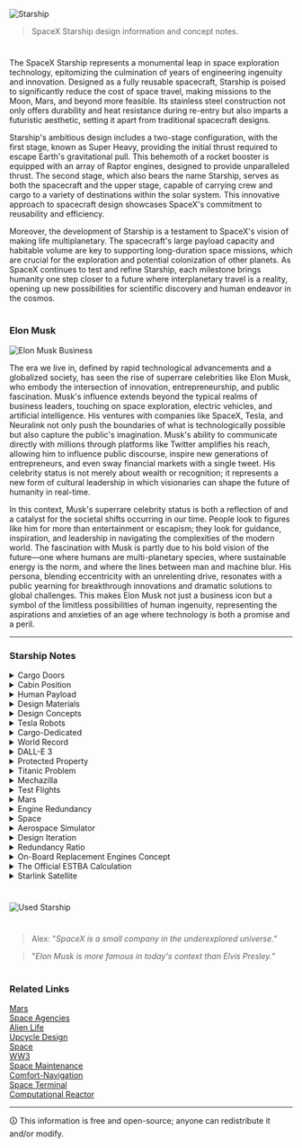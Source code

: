 ![Starship](https://github.com/sourceduty/SpaceX_Starship/assets/123030236/d79a041c-5774-486f-8fff-f02c0dba4fc4)

> SpaceX Starship design information and concept notes.

#

The SpaceX Starship represents a monumental leap in space exploration technology, epitomizing the culmination of years of engineering ingenuity and innovation. Designed as a fully reusable spacecraft, Starship is poised to significantly reduce the cost of space travel, making missions to the Moon, Mars, and beyond more feasible. Its stainless steel construction not only offers durability and heat resistance during re-entry but also imparts a futuristic aesthetic, setting it apart from traditional spacecraft designs.

Starship's ambitious design includes a two-stage configuration, with the first stage, known as Super Heavy, providing the initial thrust required to escape Earth's gravitational pull. This behemoth of a rocket booster is equipped with an array of Raptor engines, designed to provide unparalleled thrust. The second stage, which also bears the name Starship, serves as both the spacecraft and the upper stage, capable of carrying crew and cargo to a variety of destinations within the solar system. This innovative approach to spacecraft design showcases SpaceX's commitment to reusability and efficiency.

Moreover, the development of Starship is a testament to SpaceX's vision of making life multiplanetary. The spacecraft's large payload capacity and habitable volume are key to supporting long-duration space missions, which are crucial for the exploration and potential colonization of other planets. As SpaceX continues to test and refine Starship, each milestone brings humanity one step closer to a future where interplanetary travel is a reality, opening up new possibilities for scientific discovery and human endeavor in the cosmos.

#
### Elon Musk

![Elon Musk Business](https://github.com/user-attachments/assets/b88fa5cd-0d6b-4b14-88a1-2b4c396c65bb)

The era we live in, defined by rapid technological advancements and a globalized society, has seen the rise of superrare celebrities like Elon Musk, who embody the intersection of innovation, entrepreneurship, and public fascination. Musk's influence extends beyond the typical realms of business leaders, touching on space exploration, electric vehicles, and artificial intelligence. His ventures with companies like SpaceX, Tesla, and Neuralink not only push the boundaries of what is technologically possible but also capture the public's imagination. Musk's ability to communicate directly with millions through platforms like Twitter amplifies his reach, allowing him to influence public discourse, inspire new generations of entrepreneurs, and even sway financial markets with a single tweet. His celebrity status is not merely about wealth or recognition; it represents a new form of cultural leadership in which visionaries can shape the future of humanity in real-time.

In this context, Musk's superrare celebrity status is both a reflection of and a catalyst for the societal shifts occurring in our time. People look to figures like him for more than entertainment or escapism; they look for guidance, inspiration, and leadership in navigating the complexities of the modern world. The fascination with Musk is partly due to his bold vision of the future—one where humans are multi-planetary species, where sustainable energy is the norm, and where the lines between man and machine blur. His persona, blending eccentricity with an unrelenting drive, resonates with a public yearning for breakthrough innovations and dramatic solutions to global challenges. This makes Elon Musk not just a business icon but a symbol of the limitless possibilities of human ingenuity, representing the aspirations and anxieties of an age where technology is both a promise and a peril.

***

### Starship Notes

<details><summary>Cargo Doors</summary>
<br>

### Cargo Doors

![Starship Doors](https://github.com/sourceduty/SpaceX_Starship/assets/123030236/1825f86e-f183-490f-b3b2-e80db867e2d4)

The concept of a "nose door" versus a "body door" on the SpaceX Starship introduces an intriguing aspect of spacecraft design, each with its unique functionalities and implications for mission architecture. A "nose door" positioned at the forefront of the Starship would likely serve specialized purposes, such as facilitating the deployment of large satellites or telescopes directly from the tip of the spacecraft. This configuration could offer a straight path for payload deployment, minimizing obstructions and potentially simplifying the release mechanisms. It might also provide a distinctive advantage for certain types of missions where direct exposure to space or specific orbital orientations are required immediately upon deployment.

In contrast, a "body door" integrated into the side of the Starship's fuselage could be more versatile for a wider range of operations, including docking with other spacecraft, deploying multiple payloads, or even facilitating spacewalks. This design might allow for easier access to the Starship's interior, making it more suitable for missions involving crew interaction, such as loading and unloading cargo or conducting repairs and maintenance in space. The body door's location could also contribute to the structural integrity of the spacecraft, as modifications to the side of the vessel might be less impactful than alterations to the nose area.

Ultimately, the choice between a nose door and a body door for the SpaceX Starship would depend on specific mission requirements, payload types, and operational priorities. Each design offers distinct advantages, whether it's the streamlined deployment capabilities of a nose door or the versatile access provided by a body door. As SpaceX continues to push the boundaries of space exploration, the evolution of spacecraft design elements like these will play a crucial role in enabling more complex and diverse missions in the pursuit of interplanetary travel and beyond.

<br>
</details>

<details><summary>Cabin Position</summary>
<br>

### Cabin Position

The distinction between a "nose cabin" and a "body cabin" in the context of the SpaceX Starship introduces a fascinating dimension to spacecraft design, each with its own set of advantages and challenges. A nose cabin, situated at the forefront of the Starship, offers a unique vantage point that could be especially appealing for certain types of missions, such as observational studies or space tourism. This forward positioning could provide panoramic views of space and celestial bodies, enhancing the experience for crew and passengers alike. Moreover, the placement of a cabin in the nose section might facilitate direct interaction with deployed payloads or instruments, beneficial for missions requiring precise control and monitoring.

Conversely, a body cabin, integrated within the main fuselage of the Starship, would likely serve as the primary living and working space for crew members on long-duration missions. This centralized location could offer more protection from cosmic radiation and space debris, given the additional shielding provided by the spacecraft's structure and fuel tanks surrounding the cabin area. Additionally, a body cabin could afford more flexibility in terms of layout and design, accommodating a wider range of activities from scientific research to daily living, thanks to the potentially larger and more adaptable space.

Choosing between a nose cabin and a body cabin for the Starship hinges on the mission's specific needs and goals. While a nose cabin could offer unparalleled views and direct access to certain instruments or payloads, a body cabin's centralized location might be more practical and safer for crew members during long voyages. As SpaceX continues to develop the Starship, the design and placement of crew cabins will be crucial in determining the spacecraft's versatility and suitability for a variety of missions, from Earth orbit to Mars and beyond.

<br>
</details>

<details><summary>Human Payload</summary>
<br>

SpaceX's Starship spacecraft is designed with the capacity to carry a large number of passengers. The current design specifications aim for Starship to accommodate up to 100 passengers per trip to destinations like Mars. However, this number could vary depending on the mission requirements and configurations. It's worth noting that while the goal is to carry large numbers of passengers, the actual capacity may be adjusted based on factors like payload needs, safety considerations, and mission objectives.

<br>
</details>

<details><summary>Design Materials</summary>
<br>

### Design Materials

The SpaceX Starship represents a paradigm shift in spacecraft design, in part due to its innovative choice of materials. Unlike traditional spacecraft that often rely on aluminum and carbon fiber composites, Starship has pioneered the use of stainless steel, specifically the 300 series, which offers several distinct advantages. Stainless steel provides exceptional strength and durability, crucial for withstanding the rigors of space travel, including the intense heat during re-entry into Earth's atmosphere. Its ability to endure cryogenic temperatures also makes it ideal for containing the liquid methane and oxygen propellants used by Starship's Raptor engines.

Beyond the primary structure, SpaceX has integrated advanced heat shield technologies into Starship. One of the most notable is the development and use of heat-resistant tiles to protect the spacecraft from the extreme temperatures experienced during re-entry. These tiles are designed to absorb and dissipate heat, ensuring the structural integrity of the spacecraft is maintained. The choice of materials for these tiles is critical, focusing on ceramics and other composites known for their thermal properties.

Additionally, SpaceX employs a variety of high-performance alloys and composites within the Starship's engines and internal components. The Raptor engines, for example, utilize advanced manufacturing techniques and materials, including superalloys that can withstand the high pressures and temperatures generated during combustion. These materials are selected for their exceptional performance characteristics, including resistance to fatigue, oxidation, and corrosion, which are essential for the reliability and longevity of the spacecraft.

The selection of materials for the SpaceX Starship reflects a balance between performance, durability, and cost-effectiveness. Each material choice, from the stainless steel body to the heat shield tiles and engine components, is driven by the demands of space travel, showcasing SpaceX's innovative approach to spacecraft design. As Starship evolves, the exploration and integration of new materials and technologies will continue to play a pivotal role in its success and the future of interplanetary exploration.

<br>
</details>

<details><summary>Design Concepts</summary>
<br>

### Design Concepts

![Canard Concept](https://github.com/sourceduty/SpaceX_Starship/assets/123030236/bdc51efe-7e81-4cb2-82d8-d8406c255605)

### Additional Canards and Fins

Integrating additional canards near the nose and augmenting the rear with two more tail fins could significantly alter the aerodynamics, control, and stability of SpaceX's Starship. Canards, small control surfaces located near the spacecraft's nose, play a critical role in pitch control and stability during atmospheric flight phases. Adding two more canards could enhance the Starship's ability to precisely manage its attitude and angle of attack during re-entry or landing maneuvers. This could potentially offer finer control over the spacecraft's descent profile, improving landing accuracy and safety, especially under varying atmospheric conditions.

However, the addition of extra canards would also increase the complexity of the Starship's control systems. The aerodynamic interactions between multiple canards and the rest of the spacecraft would need to be meticulously analyzed and tested. There's also the consideration of weight; additional control surfaces would add mass, potentially impacting the payload capacity and fuel efficiency of the spacecraft.

Similarly, incorporating two more tail fins at the rear would augment the Starship's control and stability during ascent and re-entry. Tail fins are crucial for maintaining aerodynamic stability and control, particularly when the spacecraft is subjected to high dynamic pressures during high-speed travel through the atmosphere. More tail fins could provide enhanced control authority, allowing for more precise adjustments to the spacecraft's trajectory and orientation.

Yet, the benefits of additional tail fins must be weighed against the potential drawbacks. The increased surface area could lead to higher atmospheric drag, impacting fuel efficiency and overall mission performance. Moreover, the structural design and weight distribution of the Starship would need to be re-evaluated to accommodate the extra fins, ensuring that the spacecraft maintains its structural integrity and balance during all phases of flight.

In conclusion, while adding more canards and tail fins to the Starship could offer improved control and stability, these modifications would require extensive design revisions, simulations, and testing to fully understand their impact on the spacecraft's performance and mission capabilities. Each modification introduces a complex interplay of aerodynamics, weight, and structural considerations that must be carefully balanced to achieve the desired outcomes.

### Retractable Canards

The concept of dynamic retractable canards for SpaceX's Starship introduces an innovative approach to optimizing spacecraft aerodynamics and functionality. These canards, capable of retracting into the nose of the rocket, would offer a unique blend of enhanced control during atmospheric flight phases and improved aerodynamic efficiency when not in use.

When deployed, the canards would significantly aid in pitch control and stability during critical phases such as re-entry, descent, and landing. By adjusting their angle and surface area in real-time, these canards could provide precise maneuverability, allowing the Starship to manage its attitude and angle of attack with a high degree of accuracy. This could be particularly beneficial in ensuring a safe and targeted landing, especially on varied planetary surfaces where atmospheric conditions might differ significantly from Earth's.

The retractable feature of these canards presents a key advantage. When not required, such as during the initial ascent or in the vacuum of space, the canards could retract into the nose, minimizing aerodynamic drag and reducing the risk of damage from micrometeoroids or space debris. This retraction mechanism would streamline the Starship's silhouette, enhancing its efficiency and speed during non-atmospheric flight segments.

However, the integration of such dynamic, retractable canards would necessitate sophisticated engineering solutions. The design must account for the robustness of the retraction mechanism, ensuring it can withstand the immense forces encountered during launch, re-entry, and landing. Additionally, the mechanism must be fail-safe, guaranteeing the canards' deployment and retraction under all operational conditions. The system would also require advanced sensors and control algorithms to dynamically adjust the canards' positions based on real-time flight data, further complicating the spacecraft's control systems.

In summary, dynamic retractable canards could significantly augment the Starship's versatility and performance across various flight phases. However, the complexity of implementing such a system must be carefully considered, balancing the benefits of enhanced control and efficiency against the challenges of increased mechanical complexity and system integration.

### Thruster Canards

![Canards](https://github.com/sourceduty/SpaceX_Starship/assets/123030236/f7d92770-382e-4e0b-875b-e1c9aeea508e)

SpaceX's stabilizer thrusters play a critical role in ensuring the precise control and stability of their rockets during various stages of flight. These thrusters, strategically positioned around the rocket's body, provide the necessary thrust adjustments to maintain proper orientation, counteract disturbances, and execute complex maneuvers with unmatched accuracy. Leveraging advanced propulsion technologies and meticulous engineering, SpaceX's stabilizer thrusters deliver exceptional reliability and performance, enabling the company to achieve remarkable feats such as rocket landings on autonomous drone ships and precise orbital insertions. With a relentless pursuit of innovation and optimization, SpaceX continues to refine and enhance their stabilizer thrusters, paving the way for even greater achievements in space exploration and commercial spaceflight.

Replacing the SpaceX Starship canards with stabilizer thrusters presents an intriguing concept aimed at enhancing maneuverability, control, and aerodynamic efficiency during various phases of flight. In this proposed design, traditional canards, which serve to stabilize and control the spacecraft's pitch, would be replaced by a series of strategically positioned stabilizer thrusters. These thrusters would function similarly to reaction control thrusters, but with a specific focus on providing aerodynamic stability and control authority.

By integrating these stabilizer thrusters directly into the Starship's structure, the need for physical canards is eliminated, reducing complexity and potential points of failure. The thrusters could be arranged in a distributed fashion along the vehicle's body, allowing for precise control over pitch, roll, and yaw axes. This distributed configuration would also offer redundancy, ensuring continued functionality even in the event of individual thruster failures.

Additionally, these stabilizer thrusters could be dynamically controlled using advanced algorithms and sensor data to adapt to changing flight conditions in real-time. For example, during atmospheric entry and descent, the thrusters could adjust their output to counteract aerodynamic forces and maintain stability, improving overall flight safety and performance.

Furthermore, by leveraging the same propulsion system used for attitude control and trajectory adjustments, this concept streamlines the spacecraft's design and minimizes the need for additional hardware, contributing to weight savings and improved efficiency.

Overall, replacing the Starship's canards with stabilizer thrusters represents a forward-thinking approach to spacecraft design, offering enhanced maneuverability, reliability, and adaptability for future missions to explore and colonize space.

<br>
</details>

<details><summary>Tesla Robots</summary>
<br>

### Tesla Robots

![Tesla Robots](https://github.com/sourceduty/SpaceX_Starship/assets/123030236/6134fbd1-dc46-4040-9201-716b9d6c1aa0)

Sending Tesla robots onboard SpaceX Starship for space missions introduces a fascinating synergy between robotics and space exploration, potentially revolutionizing how tasks are performed in extraterrestrial environments. These robots, designed with advanced artificial intelligence and mobility capabilities, could undertake a variety of roles, from routine maintenance and operational tasks on the spacecraft to conducting scientific research and exploration on planetary surfaces.

One of the primary advantages of deploying Tesla robots on Starship missions is their ability to perform tasks in environments that are hazardous or inaccessible to humans. This includes activities such as external spacecraft repairs during transit, assembling habitats and infrastructure on planetary surfaces, and collecting geological samples from areas with extreme temperatures or terrain. The robots' advanced sensors and AI could enable them to navigate and adapt to diverse environments, making critical contributions to mission success without risking human lives.

Furthermore, these robots could serve as precursors to human colonization efforts, setting up essential life support systems and infrastructure on planets like Mars before human arrival. Their ability to work autonomously or under remote control from Earth or the spacecraft itself would allow for the efficient use of time and resources, significantly advancing the timeline for establishing sustainable human presence on other planets.

However, integrating Tesla robots into space missions aboard the Starship also presents significant challenges. The robots would need to be specially adapted or designed to withstand the harsh conditions of space travel, including radiation, vacuum, and extreme temperatures. Additionally, their operational frameworks would need to be highly reliable and autonomous, considering the communication delays and the potential for isolation in deep space environments.

In conclusion, incorporating Tesla robots into SpaceX Starship missions could offer unprecedented capabilities for exploration and development in space. The synergy between robotics and human spaceflight holds the promise of accelerating our expansion into the cosmos, provided that the technical and logistical challenges are effectively addressed.

<br>
</details>

<details><summary>Cargo-Dedicated</summary>
<br>

### Cargo-Dedicated

![SpaceX Starshipwreck](https://github.com/sourceduty/SpaceX_Starship/assets/123030236/ae293595-8ac0-4c41-9c35-717c4ad248a9)

The deployment of cargo-dedicated SpaceX Starships to Mars is a critical component of the broader strategy for establishing a sustainable human presence on the Red Planet. These cargo missions are designed to pre-position essential supplies, equipment, and infrastructure necessary for subsequent crewed missions and long-term habitation.

Cargo Starships could carry a wide range of payloads, including life support systems, habitats, scientific equipment, food supplies, and machinery for in-situ resource utilization (ISRU) processes. ISRU technology is particularly pivotal, as it would allow astronauts to produce water, oxygen, and even fuel using Martian resources, thereby reducing the dependence on supplies from Earth and enhancing the sustainability of the Martian outpost.

Moreover, these cargo missions could serve as a proving ground for the technologies and procedures required for interplanetary travel. Each mission would provide invaluable data on the performance of the Starship under Mars-like conditions, from entry, descent, and landing (EDL) dynamics to surface operations. This information would be crucial for refining designs, improving safety protocols, and increasing the efficiency of future missions.

However, the challenges associated with sending cargo Starships to Mars are significant. They include ensuring the reliability and accuracy of autonomous EDL systems, the long-term integrity of cargo during transit, and the capability of unloading and deploying cargo without human intervention. Additionally, the timing of cargo missions must be meticulously planned to align with optimal launch windows, ensuring that resources are available on Mars when the first astronauts arrive.

In summary, cargo-dedicated SpaceX Starships represent a foundational element of the strategy to explore and inhabit Mars. These missions will not only deliver the essentials for human survival and scientific exploration but also pave the way for the development of a self-sustaining colony on Mars. The success of these missions hinges on overcoming substantial technical and logistical challenges, requiring innovative solutions and rigorous testing to ensure the viability of long-duration human presence on the Red Planet.

<br>
</details>

<details><summary>World Record</summary>
<br>

![Guinness](https://github.com/sourceduty/SpaceX_Starship/assets/123030236/dc2bebef-5350-4845-873b-8772ab4b6aa5)

SpaceX's Starship holds the record for the largest rocket ever built, in terms of both physical size and payload capacity. Standing at about 120 meters (nearly 400 feet) tall, Starship, when combined with its Super Heavy booster, is the tallest and has the highest payload capacity of any rocket developed. It can carry up to 150 metric tonnes to orbit in its fully reusable configuration and up to 250 metric tonnes in an expendable configuration​​. This makes it not only the largest but also the most powerful launch vehicle ever constructed, surpassing previous record holders like the Saturn V, which was used during the Apollo missions.

<br>
</details>

<details><summary>DALL-E 3</summary>
<br>

### DALL-E 3

DALL-E 3 cannot directly depict SpaceX's Starship due to policy restrictions.

<br>
</details>

<details><summary>Protected Property</summary>
<br>

![No Patents](https://github.com/sourceduty/SpaceX_Starship/assets/123030236/fe43ed67-b181-4303-827c-cf9e239f42af)

### Protected Property

The design of SpaceX's Starship spacecraft is likely protected by various forms of intellectual property law, including patents and possibly trade secrets.

SpaceX has filed numerous patents related to various aspects of their spacecraft technology, including components and systems that are likely part of the Starship program. However, specific details regarding SpaceX's patents are proprietary information, and the contents of these patents may not be publicly available or easily accessible.

Patents are typically used to protect the novel and non-obvious aspects of inventions, including the design of spacecraft components, propulsion systems, and other technological innovations incorporated into the Starship. SpaceX has filed numerous patents over the years related to various aspects of their spacecraft technology.

Additionally, certain aspects of the spacecraft design may also be protected as trade secrets. Trade secrets are confidential information that provides a competitive advantage to a company, and SpaceX likely maintains secrecy around certain design elements and manufacturing processes to protect their competitive edge.

It's important to note that specific details regarding the protection of SpaceX's Starship design would be proprietary information, and the extent of legal protection would depend on various factors including the jurisdiction, the nature of the design, and any applicable intellectual property rights.

Elon Musk: *“We have essentially no patents in SpaceX. Our primary long-term competition is in China. If we published patents, it would be farcical, because the Chinese would just use them as a recipe book.”*

Protected information in the aerospace industry should be declassified according to established protocols that consider factors such as classification level, timeframe, need-to-know basis, policy compliance, consultation with stakeholders, technological advancements, risk assessment, international agreements, and proper documentation.

<br>
</details>

<details><summary>Titanic Problem</summary>
<br>

### Titanic Problem

Scenario:

SpaceX's latest Starship embarks on its maiden voyage, destined for a distant exoplanet known for its breathtaking beauty and potential for colonization. However, shortly after departing Earth's orbit, the crew of 100 encounters a series of catastrophic malfunctions, leaving the Starship adrift in the vastness of space.

Problem:
1. Critical System Failures: The Starship's propulsion system malfunctions, leaving it stranded in space with limited maneuverability and no means of returning to Earth or reaching its intended destination.

2. Life Support Compromise: The life support systems begin to degrade, posing a serious threat to the crew's survival. Oxygen levels are dwindling, and temperature regulation becomes increasingly unstable.

3. Limited Resources: The Starship was equipped for a long-duration voyage, but unforeseen circumstances have drastically reduced available resources such as food, water, and energy reserves. The crew must ration supplies carefully to prolong their survival.

4. Communication Breakdown: Attempts to establish communication with Earth or nearby space stations fail due to damage sustained during the malfunctions. The crew is isolated, with no means of seeking external assistance.

5. Time Pressure: With each passing moment, the crew's situation becomes more dire. They must quickly devise a plan to repair the Starship's critical systems, stabilize life support, and ensure their survival until help arrives or they find a solution.

Solution:
1. Prioritize Repairs: The crew must assess the extent of damage to the Starship's propulsion and life support systems and focus their efforts on restoring functionality to essential systems. They may need to improvise repairs using available resources on board.

2. Conservation Measures: Implement strict rationing protocols for food, water, and energy to extend the crew's survival timeline. Exploration of alternative sources of sustenance, such as hydroponic gardens or recycling systems, could also be crucial.

3. Innovation and Collaboration: Encourage brainstorming and collaboration among crew members to generate innovative solutions to their predicament. Perhaps there are unconventional methods or untested technologies on board that could be repurposed to address their challenges.

4. Mission Abandonment Consideration: While it may be a last resort, the crew must also evaluate the possibility of abandoning the mission and utilizing escape pods or other emergency measures to return to Earth or seek refuge on nearby celestial bodies.

5. Maintain Morale: In the face of adversity, maintaining the crew's morale is essential for their mental well-being and cooperation. Regular communication, team-building activities, and reminders of their shared mission and resilience can help boost morale and foster a sense of camaraderie.

As the crew of the Starship grapples with their Titanic dilemma, their ingenuity, resourcefulness, and unity will ultimately determine their fate in the unforgiving depths of space.

<br>
</details>

<details><summary>Mechazilla</summary>
<br>

### Mechazilla

![Mechazilla](https://github.com/sourceduty/SpaceX_Starship/assets/123030236/26400889-135e-4e9e-ae0a-f4e7aa1948fe)

Mechazilla, in concert with SpaceX's Starship system, embodies a revolutionary approach to space exploration, focusing on reusability and efficiency. The process begins with the Starship and its Super Heavy booster being prepared and positioned by Mechazilla for launch. Following launch, the booster separates and returns to Earth, where Mechazilla's sophisticated arms catch it mid-air, allowing for rapid refurbishment and reuse. Meanwhile, the Starship proceeds with its mission, which could range from Earth orbit to interplanetary journeys, and returns independently. This integrated system significantly reduces costs and turnaround times, marking a significant advancement in making space more accessible.

### Restacking Starship

Mechazilla facilitates the intricate restacking of SpaceX's Starship and its Super Heavy booster, underscoring the system's emphasis on reusability and efficiency. After recovery, the Super Heavy booster is precisely aligned and secured onto the launch mount with Mechazilla's robust arms. Concurrently, the Starship undergoes inspections and refurbishments to ensure mission readiness. Mechazilla's sophisticated lifting mechanisms, including large robotic arms and integrated hoists, are pivotal in maneuvering the substantial weight and dimensions of these aerospace components.

The restacking process begins with the Super Heavy booster being carefully placed onto the launch pad, followed by the meticulous positioning of the Starship atop the booster. This delicate operation requires precise alignment to ensure the two components integrate seamlessly, establishing a secure and operational stack. Final checks confirm the mechanical, electrical, and fluid connections between the stages, setting the stage for another launch. This streamlined procedure, enabled by Mechazilla, exemplifies SpaceX's forward-thinking approach to space exploration, significantly reducing turnaround times and fostering the sustainability of space travel.

### Launch Tower

Mechazilla is not just a launch pad; it's an integral part of the SpaceX Starship launch and recovery system. It features robotic arms (known as the "chopsticks") designed to catch the Super Heavy booster upon its return, potentially reducing landing stresses and facilitating rapid reuse.

The design of Mechazilla allows for the rapid restacking and launch of the Starship and its booster, significantly cutting down the turnaround time between launches. This efficiency is pivotal for SpaceX's ambitious plans for Mars colonization and frequent space missions. Unlike traditional launch pads, Mechazilla plays a crucial role in the reusability of spacecraft components. By catching and restacking the Super Heavy booster, it eliminates the need for extensive refurbishment typically required after a saltwater landing, thus enhancing the sustainability of the launch system.

Mechazilla transforms the launch pad from a passive structure into an active participant in the launch and recovery process. This innovative approach aligns with SpaceX's goal of making space travel more sustainable and cost-effective, pushing the boundaries of what's possible with current space launch infrastructure.

### Rapid Restacking

![Restacking](https://github.com/sourceduty/SpaceX_Starship/assets/123030236/b841d613-d83f-45fd-ba46-6e098861a39b)

In the future, the vision for rapid restacking of multiple Starships and their Super Heavy boosters, facilitated by systems like Mechazilla, could revolutionize space exploration and interplanetary travel. This capability would allow for an unprecedented frequency of launches, significantly reducing the time and costs associated with space missions. By streamlining the process of recovering, refurbishing, and restacking these colossal spacecraft components, SpaceX aims to achieve a cadence akin to that of commercial air travel, making trips to orbit, the Moon, and even Mars increasingly routine. This ambitious approach not only underscores SpaceX's commitment to reusability and efficiency but also lays the groundwork for a sustainable infrastructure capable of supporting humanity's multi-planetary aspirations. Rapid restacking represents a leap towards a future where space exploration becomes a regular, accessible endeavor, opening new horizons for science, exploration, and possibly even space tourism.

<br>
</details>

<details><summary>Test Flights</summary>
<br>

The recent test flights of SpaceX's Starship have provided mixed results in terms of safety planning. The third integrated test flight (IFT-3) of the Starship rocket achieved several milestones but ultimately ended in failure when the rocket disintegrated during re-entry into the Earth's atmosphere. This disintegration occurred after a successful launch and an extended flight duration compared to previous tests, demonstrating substantial progress in some technical areas.

Key findings from the test revealed that all 33 engines of the Super Heavy booster functioned well during ascent, and the booster separated from the spacecraft as planned. However, the mission faced critical issues upon re-entry. The spacecraft lost communication with mission control and was lost during the stress of re-entry, attributed to the intense heat and friction encountered at hypersonic speeds.

Despite the failure at the end of the flight, SpaceX and regulatory bodies like the FAA have noted the successes in the test flight's execution. This includes the proper functioning of the engines and the booster's performance, which are crucial for future long-duration missions and safety planning. Each test flight aims to iterate on previous results to enhance safety and reliability for eventual manned missions.

The Federal Aviation Administration (FAA) has been closely monitoring these tests and reviewed all corrections made by SpaceX before approving the flights. The agency has expressed its intent to investigate the circumstances surrounding the mishap to ensure continuous improvement in safety measures.

These results are important as SpaceX continues to develop the Starship for future ambitious missions, including crewed lunar landings and interplanetary travel. The lessons learned from each test are critical for refining the design and operation of the spacecraft to ensure the safety of future astronauts and payloads.

<br>
</details>

<details><summary>Mars</summary>
<br>

[Mars](https://github.com/sourceduty/Mars)

<br>
</details>

<details><summary>Engine Redundancy</summary>
<br>

![Engines](https://github.com/sourceduty/SpaceX_Starship/assets/123030236/4cb690f4-a3fa-4e0f-aeeb-0fa1fb7d7fe8)

When SpaceX's Starship launches, it uses a two-stage system consisting of the Starship spacecraft and the Super Heavy booster. All of the engines on both stages are typically intended for use during the launch sequence, rather than having specific engines designated as "backup" engines.

Super Heavy Booster: This is the first stage of the rocket, responsible for providing the initial thrust to leave Earth's atmosphere. As of the latest updates, the Super Heavy can have up to 33 Raptor engines. These engines are all used during liftoff to maximize thrust and efficiency. There aren’t engines specifically designated as backups; all contribute to the launch process.

Starship (Second Stage): The upper stage of the rocket, which is the actual Starship, has 6 Raptor engines. These are used for propulsion beyond the Earth's atmosphere and for maneuvering in space. Similar to the Super Heavy booster, all these engines are main engines; none are just for backup.

Thus, in total, a fully equipped Starship launch system can have up to 39 Raptor engines active and functioning, with none explicitly categorized as backup engines. They all play crucial roles in the different phases of the mission.

The number of engines that can fail without compromising a mission depends significantly on the specific phase of the flight and the mission requirements. SpaceX's Starship and its Super Heavy booster are designed with some degree of engine redundancy, meaning that the system can tolerate some engine failures and still complete its mission.

For the Super Heavy booster, which may have up to 33 Raptor engines, there is a relatively high level of redundancy. This is crucial during the initial lift-off and ascent phases, where losing an engine or two can generally be compensated for by the remaining operational engines. The exact number of engines that can fail without mission failure isn't publicly specified by SpaceX, but the design aims to ensure that the vehicle can tolerate multiple engine outages and still perform its necessary flight profile.

For the Starship upper stage, which has 6 Raptor engines, the redundancy is somewhat lower due to the smaller number of engines. However, even here, the system is designed to handle at least one engine failure during different phases of its mission, such as orbital insertion or landing. The precise impact of an engine failure on Starship would depend on when and during which flight maneuvers the failure occurs.

Elon Musk has mentioned in discussions that the Starship system is designed to handle multiple engine failures but has not given specific numbers. The exact tolerance levels likely vary based on the load, the specific mission trajectory, and other dynamic factors during a flight.

<br>
</details>

<details><summary>Space</summary>
<br>

[Space](https://github.com/sourceduty/Space)

<br>
</details>

<details><summary>Aerospace Simulator</summary>
<br>

[Areospace Simulator](https://github.com/sourceduty/Aerospace_Simulator)

<br>
</details>

<details><summary>Design Iteration</summary>
<br>

Elon Musk frequently emphasizes the significance of design iteration in the development of SpaceX’s Starship. He believes that constant iteration and testing are critical for achieving technological breakthroughs. "You need to iterate on the design. You need to go through a few versions," Musk explains, highlighting the necessity of continuous improvement to refine and perfect designs​. This iterative process allows SpaceX to rapidly identify and address flaws, enabling the creation of more reliable and efficient systems.

Musk contrasts the iterative approach of Starship with that of the Space Shuttle, noting that the Shuttle's design was essentially frozen due to the high risks associated with manned missions. He points out that Starship benefits from the ability to conduct uncrewed tests, which allows for more flexibility in making design changes. "Starship does not have anyone on board so we can blow things up. It’s really helpful," Musk states, emphasizing the advantage of being able to test and learn from failures without the immediate consequence of risking human lives​.

Furthermore, Musk underscores the role of rapid iteration in pushing the boundaries of what is possible. He describes how each new iteration of Starship incorporates significant upgrades over its predecessor, ensuring that the technology evolves quickly. "Every Starship has had major upgrades over the previous vehicle; such is the pace at Starbase," he says, illustrating the dynamic and fast-paced nature of SpaceX's development process​. This approach not only accelerates innovation but also helps in gathering valuable data to enhance future designs.

Musk's philosophy on design iteration is rooted in the belief that innovation requires flexibility and the willingness to embrace failure as part of the learning process. By iterating rapidly and learning from each test, SpaceX is able to refine its designs and achieve milestones that were previously thought impossible. This iterative mindset is a cornerstone of SpaceX's strategy and a key factor in its success in advancing space technology. Musk’s approach to design balances high-level vision with meticulous attention to detail. He advocates for a design process that starts with a bold, overarching goal, which is then realized through iterative development and detailed engineering. This philosophy is encapsulated in his work on projects like SpaceX and Tesla, where groundbreaking innovations are achieved by integrating high-level goals with practical, detailed solutions.

<br>
</details>

<details><summary>Redundancy Ratio</summary>
<br>

Quantifying the exact ratio or rate of redundancy for SpaceX's Starship involves looking at specific components and systems, understanding their design philosophy, and assessing how many backups or alternative methods are in place. Here are some estimated figures based on available information:

Engines

- Raptor Engines: The Starship has 6 Raptor engines (3 sea-level and 3 vacuum) while the Super Heavy booster has 33 Raptor engines. The redundancy ratio here can be interpreted in terms of engine-out capability:
- Starship: Can potentially complete its mission even if one or more engines fail (exact ratio depends on mission profile and remaining thrust capacity).
- Super Heavy: Designed to continue functioning with several engines out. If it can still perform its mission with, for example, 3 engines out, the redundancy rate would be roughly 10%.

Flight Control Systems

- Triple-Redundant Flight Computers: The flight control system uses three computers running in parallel. This means that at any given time, there are two backup systems available. The redundancy ratio here is:
- Ratio: 3:1 (primary:backup systems).

Life Support Systems

- Redundant Life Support Components: Critical components such as oxygen generation, carbon dioxide removal, and water recycling systems typically have at least one backup.
- Typical Ratio: 2:1 or higher for critical life support functions.

Power Systems

- Redundant Power Supplies: Starship is equipped with multiple power sources, including solar panels and batteries.
- Ratio: Multiple independent power generation and storage systems ensure continuous operation; the exact ratio may vary, but typically at least 2:1 or more.

Communication Systems

- Multiple Communication Channels: Redundant communication links ensure that loss of one channel does not sever contact with mission control.
- Ratio: 2:1 or more, as multiple communication systems (e.g., radio, satellite) are used.

Structural Redundancy

- Landing Legs: Starship has multiple landing legs to ensure stability upon landing.
- Ratio: Designed to remain stable even if one or more legs fail, typically ensuring a 1.5:1 or higher ratio of functional to redundant legs.

Overall System Redundancy

- System-Level Redundancy: Considering all critical systems combined, the overall redundancy rate can be approximated, but this depends on the specific mission requirements and design constraints.
- General Estimate: Typically, aerospace systems aim for redundancy rates in critical areas that provide at least one backup for each primary system, translating to a 2:1 ratio or higher across the board.

Example Calculations

- Engines: If Starship can operate with 4 out of 6 engines (2 engine redundancy), the redundancy rate is 33% (2 out of 6).
- Flight Computers: With triple redundancy, the failure of one system means 2 backups are still available, implying a 200% redundancy rate.
- Life Support: Redundancy for oxygen generation may involve a primary system with a fully independent backup, indicating a 100% redundancy rate.

Conclusion

While the exact ratios can vary depending on specific mission parameters and the exact system configurations, the general approach for Starship involves at least a 2:1 redundancy in most critical systems, ensuring that for every primary system, there is at least one backup available to maintain functionality in the event of a failure.

<br>
</details>

<details><summary>On-Board Replacement Engines Concept</summary>
<br>

SpaceX's Starship could be designed to carry physical replacement engines that could be replaced in-flight by ejecting spent engines. However, implementing such a system presents significant technical challenges and complexities. Here are some key considerations:

Feasibility and Challenges

1. Structural Design

- Engine Mounting: The rocket's structure would need to accommodate additional engines securely, ensuring they are not only safely stored but also easily accessible for replacement.
- Reinforcement: The structure must be reinforced to handle the stresses of carrying and replacing engines, particularly during launch and in space.

2. Mechanism for Engine Replacement

- Ejection System: A reliable system to eject spent engines without damaging the rocket or other engines would be required.
- Installation System: A precise and automated system to install replacement engines in the correct position and orientation is necessary. This system must ensure proper alignment, secure attachment, and integration with fuel, oxidizer, and control systems.

3. Weight and Space Considerations

- Increased Mass: Carrying additional engines increases the mass of the rocket, which could reduce the payload capacity and impact overall mission efficiency.
- Space Constraints: Space within the rocket is limited, and designing storage and replacement systems for engines would require careful planning to avoid interfering with other critical systems.

4. Control and Integration

- Automated Systems: Advanced automated systems would be required to manage the ejection and installation processes, including robotics and real-time control algorithms.
- Redundancy: The replacement system itself would need redundancy to ensure it can operate correctly even if part of it fails.

5. Safety and Reliability

- Risk of Failure: The ejection and replacement processes introduce new failure modes, which could compromise the mission if not properly managed.
- Testing and Validation: Extensive testing and validation would be required to ensure the system works reliably in the harsh conditions of space.

Current State and Future Prospects

As of now, carrying and replacing engines in-flight is not a feature of existing rockets, including SpaceX's Starship. The current approach focuses on maximizing engine reliability and designing for reusability, where engines can be refurbished and reused after returning to Earth.

However, future advancements in robotics, automation, and materials science could make such a system feasible. The concept aligns with the broader goals of enhancing mission flexibility and robustness, especially for long-duration missions to Mars or beyond.

Conclusion

While theoretically possible, the concept of carrying and replacing engines in-flight presents significant technical challenges. The complexity, increased weight, space constraints, and need for advanced automated systems make it a challenging proposition with current technology. Future advancements may pave the way for such innovations, but for now, the focus remains on optimizing engine reliability and reusability.

<br>
</details>

<details><summary>The Official ESTBA Calculation</summary>
<br>

```
E = Elon Musk's energy (in gigawatts)
S = SpaceX's rocket launches per year
T = Tesla's electric cars produced per month
B = Boring Company's tunnels (measured in miles per month)
A = Average number of tweets by Elon per day

Then the equation for the Musk Multiverse might be:

E = (S * T^2) / (B + A)

Where:

- If S = 50 (SpaceX launches 50 rockets a year)
- T = 20,000 (Tesla produces 20,000 cars per month)
- B = 1.5 (Boring Company completes 1.5 miles of tunnel per month)
- A = 10 (Elon tweets 10 times a day on average)

Plugging in the numbers:

E = (50 * 20,000^2) / (1.5 + 10)
E = (50 * 400,000,000) / 11.5
E ≈ 1,739,130,435 gigawatts

Elon Musk's energy would be approximately 1.74 billion gigawatts, which seems about right for someone who's revolutionizing space travel, electric cars, tunneling, and social media simultaneously.
```

<br>
</details>

<details><summary>Starlink Satellite</summary>
<br>

![Starlink](https://github.com/user-attachments/assets/076c7870-8d30-4211-88eb-c168b044e5fb)

Starlink, a satellite internet constellation project developed by SpaceX, aims to provide high-speed internet access to underserved and remote areas around the world. The project involves deploying thousands of small satellites in low Earth orbit (LEO), forming a large, interconnected network. By orbiting closer to Earth than traditional geostationary satellites, Starlink satellites can reduce latency and offer faster internet speeds, making it a promising solution for regions with limited or no internet infrastructure. The constellation is designed to deliver broadband services that can rival the speeds of terrestrial fiber-optic networks.

SpaceX, the aerospace company founded by Elon Musk in 2002, is behind the Starlink project. Known for its ambitious goals and innovative approaches, SpaceX has already launched over a thousand Starlink satellites, with plans to deploy many more to achieve global coverage. The company uses its Falcon 9 rockets to launch these satellites into space, taking advantage of its reusable rocket technology to lower launch costs. This cost-efficiency is critical to the viability of the Starlink project, allowing SpaceX to scale up the satellite network rapidly and reach a wide customer base.

The potential impact of Starlink is significant, as it could bridge the digital divide by bringing internet connectivity to rural and underserved areas, enhancing educational and economic opportunities. In addition to serving individual consumers, Starlink is also positioned to benefit businesses, government agencies, and even space-based operations. However, the project has faced challenges, including concerns about space debris, light pollution, and regulatory hurdles. Despite these challenges, Starlink continues to expand, with SpaceX actively working to address concerns while pushing forward with its vision of a globally connected world.

<br>
</details>

#

![Used Starship](https://github.com/user-attachments/assets/e8fd729b-e8fd-4e1f-94b9-2063e999e135)

#

> Alex: "*SpaceX is a small company in the underexplored universe.*"

> "*Elon Musk is more famous in today's context than Elvis Presley.*"

#
### Related Links

[Mars](https://github.com/sourceduty/Mars)
<br>
[Space Agencies](https://github.com/sourceduty/Space_Agencies)
<br>
[Alien Life](https://github.com/sourceduty/Alien_Life)
<br>
[Upcycle Design](https://github.com/sourceduty/Upcycle_Design)
<br>
[Space](https://github.com/sourceduty/Space)
<br>
[WW3](https://github.com/sourceduty/WW3)
<br>
[Space Maintenance](https://github.com/sourceduty/Space_Maintenance)
<br>
[Comfort-Navigation](https://github.com/sourceduty/Comfort-Navigation_Math)
<br>
[Space Terminal](https://github.com/sourceduty/Space_Terminal)
<br>
[Computational Reactor](https://github.com/sourceduty/Computational_Reactor)

***
🛈 This information is free and open-source; anyone can redistribute it and/or modify.
